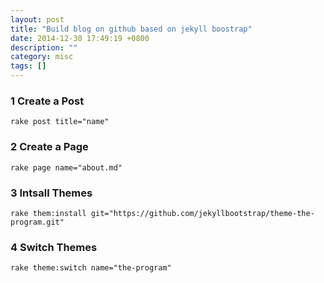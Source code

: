 ```yaml
---
layout: post
title: "Build blog on github based on jekyll boostrap"
date: 2014-12-30 17:49:19 +0800
description: ""
category: misc
tags: []
---
```


### 1 Create a Post

	rake post title="name"

### 2 Create a Page

	rake page name="about.md"

### 3 Intsall Themes

	rake them:install git="https://github.com/jekyllbootstrap/theme-the-program.git"

### 4 Switch Themes
	
	rake theme:switch name="the-program"
